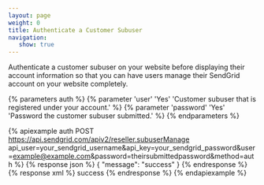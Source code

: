 ```yaml
---
layout: page
weight: 0
title: Authenticate a Customer Subuser
navigation:
   show: true
---
```


Authenticate a customer subuser on your website before displaying their account information so that you can have users manage their SendGrid account on your website completely.


{% parameters auth %}
 {% parameter 'user' 'Yes' 'Customer subuser that is registered under your account.' %}
 {% parameter 'password' 'Yes' 'Password the customer subuser submitted.' %}
{% endparameters %}


{% apiexample auth POST https://api.sendgrid.com/apiv2/reseller.subuserManage api_user=your_sendgrid_username&api_key=your_sendgrid_password&user=example@example.com&password=theirsubmittedpassword&method=auth %}
  {% response json %}
{
  "message": "success"
}
  {% endresponse %}
  {% response xml %}
<result>
   <message>success</message>
</result>
  {% endresponse %}
{% endapiexample %}
